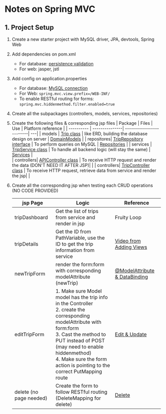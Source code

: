 # Notes on Spring MVC
## 1. Project Setup
1. Create a new starter project with MySQL driver, JPA, devtools, Spring Web
2. Add dependencies on pom.xml 
   - For database: [persistence validation](https://login.codingdojo.com/m/315/9533/64299)
   - For web: jasper, jstl
3. Add config on application.properties 
   - For database: [MySQL connection ](https://login.codingdojo.com/m/315/9533/64298)
   - For Web: ```spring.mvc.view.prefix=/WEB-INF/```
   - To enable RESTful routing for forms: ```spring.mvc.hiddenmethod.filter.enabled=true```
4. Create all the subpackages (controllers, models, services, repositories)
5. Create the following files & corresponding jsp files
   | Package    | Files | Use | Platform reference | 
   | ---------- | ---------------| -------------------------| ---|
   | models     | [Trip class](./packages/Trip.java) | like ERD, building the database design on server | [DomainModels](https://login.codingdojo.com/m/315/9533/64299) |
   | repositores| [TripRepository interface](./packages/TripRepository.java) | To perform queries on MySQL | [Repositories](https://login.codingdojo.com/m/315/9533/64300) |
   | services   | [TripService class](./packages/TripService.java) | To handle all backend logic (will stay the same) | [Services](https://login.codingdojo.com/m/315/9533/64301) |  
   | controllers| [APIController class](./packages/APIController.java) | To receive HTTP request and render the data  (DON'T NEED IT AFTER JSP)|   |
   | controllers| [TripController class](./packages/TripController.java) | To receive HTTP request, retrieve data from service and render the jsp|   |
6. Create all the corresponding jsp when testing each CRUD operations (NO CODE PROVIDED)


    | jsp Page |  Logic  | Reference |
    | ---------| --------| -----------|
    | tripDashboard |  Get the list of trips from service and render in jsp| Fruity Loop |
    | tripDetails |  Get the ID from PathVariable, use the ID to get the trip information from service | [Video from Adding Views](https://login.codingdojo.com/m/315/9533/65957) |
    | newTripForm | render the form:form with corresponding modelAttribute (newTrip) | [@ModelAttribute & DataBinding](https://login.codingdojo.com/m/315/9533/81390) |
    | editTripForm | 1. Make sure Model model has the trip info in the Controller <br> 2. create the corresponding modelAttribute with form:form <br> 3. Cast the method to PUT instead of POST (may need to enable hiddenmethod) <br> 4. Make sure the form action is pointing to the correct PutMapping route | [Edit & Update ](https://login.codingdojo.com/m/315/9533/64306)|
    | delete (no page needed) | Create the form to follow RESTful routing (DeleteMapping for delete) | [Delete](https://login.codingdojo.com/m/315/9533/64307) |







